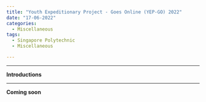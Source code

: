 ```yaml
---
title: "Youth Expeditionary Project - Goes Online (YEP-GO) 2022"
date: "17-06-2022"
categories:
  - Miscellaneous
tags:
  - Singapore Polytechnic
  - Miscellaneous

---
```


***

<strong>Introductions</strong>

***

<strong>Coming soon</strong>